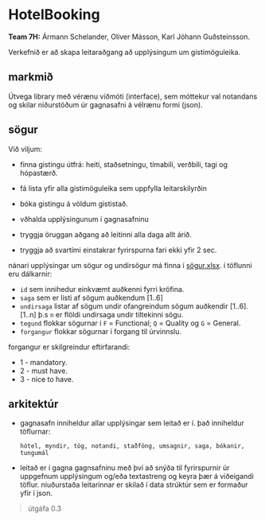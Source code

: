 # HotelBooking

**Team 7H:** Ármann Schelander, Oliver Másson, Karl Jóhann Guðsteinsson.

Verkefnið er að skapa leitaraðgang að upplýsingum um gistimöguleika.

## markmið

Útvega library með vérænu viðmóti (interface), sem móttekur val notandans og skilar niðurstöðum úr gagnasafni á vélrænu formi (json).

## sögur

Við viljum:

* finna gistingu útfrá: heiti, staðsetningu, tímabili, verðbili, tagi og hópastærð.

* fá lista yfir alla gistimöguleika sem uppfylla leitarskilyrðin

* bóka gistingu á völdum gististað.

* vðhalda upplýsingunum í gagnasafninu

* tryggja öruggan aðgang að leitinni alla daga allt árið.

* tryggja að svartími einstakrar fyrirspurna fari ekki yfir 2 sec.

nánari upplýsingar um sögur og undirsögur má finna í [sögur.xlsx](sögur.xlsx). í töflunni eru dálkarnir:

* `id` sem innihedur einkvæmt auðkenni fyrri kröfina.
* `saga` sem er listi af sögum auðkendum [1..6]
* `undirsaga` listar af sögum undir ofangreindum sögum auðkendir [1..6].[1..n] þ.s `n` er flöldi undirsaga undir tiltekinni sögu.
* `tegund` flokkar sögurnar í  `F` = Functional; `Q` = Quality og `G` = General.
* `forgangur` flokkar sögurnar í forgang til úrvinnslu.

forgangur er skilgreindur eftirfarandi:

* 1 - mandatory.
* 2 - must have.
* 3 - nice to have.

## arkitektúr

* gagnasafn inniheldur allar upplýsingar sem leitað er í. það inniheldur töflurnar:

    `hótel, myndir, tög, notandi, staðföng, umsagnir, saga, bókanir, tungumál`

* leitað er í gagna gagnsafninu með því að snýða til fyrirspurnir úr uppgefnum upplýsingum og/eða textastreng og keyra þær á viðeigandi töflur. niuðurstaða leitarinnar er skilað í data strúktúr sem er formaður yfir í json.

> útgáfa 0.3
